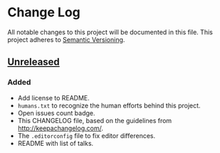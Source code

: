 # Change Log
All notable changes to this project will be documented in this file.
This project adheres to [Semantic Versioning](http://semver.org/).

## [Unreleased][unreleased]
### Added 
- Add license to README.
- `humans.txt` to recognize the human efforts behind this project.
- Open issues count badge.
- This CHANGELOG file, based on the guidelines from http://keepachangelog.com/.
- The `.editorconfig` file to fix editor differences.
- README with list of talks.

[unreleased]: https://github.com/username/repository/compare/v1.0.0...HEAD 